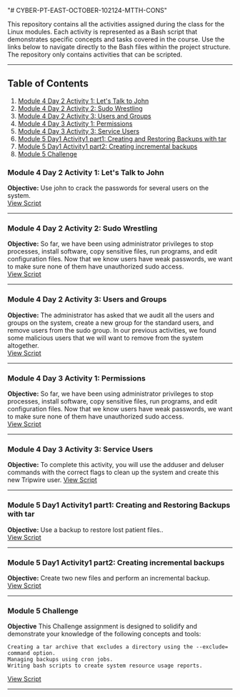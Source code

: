 "# CYBER-PT-EAST-OCTOBER-102124-MTTH-CONS" 

This repository contains all the activities assigned during the class for the Linux modules. Each activity is represented as a Bash script that demonstrates specific concepts and tasks covered in the course. Use the links below to navigate directly to the Bash files within the project structure. The repository only contains activities that can be scripted.

---

## Table of Contents

1. [Module 4 Day 2 Activity 1: Let's Talk to John](https://git.bootcampcontent.com/boot-camp-consortium-east-coast/CYBER-PT-EAST-OCTOBER-102124/-/tree/main/Module%204%20-Linux%20Sysadmin%20Fundamentals/Module%204%20Day%202/Activity%201%20-%20Let's%20Talk%20to%20John?ref_type=heads)
2. [Module 4 Day 2 Activity 2:  Sudo Wrestling](https://git.bootcampcontent.com/boot-camp-consortium-east-coast/CYBER-PT-EAST-OCTOBER-102124/-/tree/main/Module%204%20-Linux%20Sysadmin%20Fundamentals/Module%204%20Day%202/Activity%202%20-%20sudo%20Wrestling?ref_type=heads)
3. [Module 4 Day 2 Activity 3:  Users and Groups](https://git.bootcampcontent.com/boot-camp-consortium-east-coast/CYBER-PT-EAST-OCTOBER-102124/-/tree/main/Module%204%20-Linux%20Sysadmin%20Fundamentals/Module%204%20Day%202/Activity%203%20-%20Users%20and%20Groups?ref_type=heads)
4. [Module 4 Day 3 Activity 1:  Permissions](https://git.bootcampcontent.com/boot-camp-consortium-east-coast/CYBER-PT-EAST-OCTOBER-102124/-/tree/main/Module%204%20-Linux%20Sysadmin%20Fundamentals/Module%204%20Day%203/Activity%201%20-%20Permissions?ref_type=heads)
5. [Module 4 Day 3 Activity 3:  Service Users](https://git.bootcampcontent.com/boot-camp-consortium-east-coast/CYBER-PT-EAST-OCTOBER-102124/-/tree/main/Module%204%20-Linux%20Sysadmin%20Fundamentals/Module%204%20Day%203/Activity%203%20-%20Service%20Users?ref_type=heads)
6. [Module 5 Day1 Activity1 part1: Creating and Restoring Backups with tar](https://git.bootcampcontent.com/boot-camp-consortium-east-coast/CYBER-PT-EAST-OCTOBER-102124/-/tree/main/Module%205%20-%20Enhancing%20System%20Functionality/Module%205%20Day%201/Activity%201-%20Creating%20and%20Restoring%20Backups%20with%20tar?ref_type=heads)
7. [Module 5 Day1 Activity1 part2: Creating incremental backups](https://git.bootcampcontent.com/boot-camp-consortium-east-coast/CYBER-PT-EAST-OCTOBER-102124/-/tree/main/Module%205%20-%20Enhancing%20System%20Functionality/Module%205%20Day%201/Activity%201-%20Creating%20and%20Restoring%20Backups%20with%20tar?ref_type=heads)
8. [Module 5 Challenge](https://bootcampspot.instructure.com/courses/6679/quizzes/17338?module_item_id=1338050)

### Module 4 Day 2 Activity 1: Let's Talk to John

**Objective:** Use john to crack the passwords for several users on the system.  
[View Script](src/main/bash/module4/day2_activity1.sh)

---

### Module 4 Day 2 Activity 2:  Sudo Wrestling

**Objective:** So far, we have been using administrator privileges to stop processes, install software, copy sensitive files, run programs, and edit configuration files.
Now that we know users have weak passwords, we want to make sure none of them have unauthorized sudo access.  
[View Script](src/main/bash/module4/day2_activity2.sh)

---

### Module 4 Day 2 Activity 3:  Users and Groups

**Objective:** The administrator has asked that we audit all the users and groups on the system, create a new group for the standard users, and remove users from the sudo group. In our previous activities, we found some malicious users that we will want to remove from the system altogether.  
[View Script](src/main/bash/module4/day2_activity3.sh)

---

### Module 4 Day 3 Activity 1:  Permissions

**Objective:** So far, we have been using administrator privileges to stop processes, install software, copy sensitive files, run programs, and edit configuration files.
Now that we know users have weak passwords, we want to make sure none of them have unauthorized sudo access.  
[View Script](src/main/bash/module4/day3_activity1.sh)

---

### Module 4 Day 3 Activity 3:  Service Users

**Objective:** To complete this activity, you will use the adduser and deluser commands with the correct flags to clean up the system and create this new Tripwire user.
[View Script](src/main/bash/module4/day3_activity3.sh)

---

### Module 5 Day1 Activity1 part1: Creating and Restoring Backups with tar

**Objective:** Use a backup to restore lost patient files..  
[View Script](src/main/bash/module5/day1_activity_1_part1.sh)

---

### Module 5 Day1 Activity1 part2: Creating incremental backups

**Objective:** Create two new files and perform an incremental backup.  
[View Script](src/main/bash/module5/day1_activity_1_part2.sh)

---

### Module 5 Challenge

**Objective** This Challenge assignment is designed to solidify and demonstrate your knowledge of the following concepts and tools:

    Creating a tar archive that excludes a directory using the --exclude= command option.
    Managing backups using cron jobs.
    Writing bash scripts to create system resource usage reports.
[View Script](src/main/bash/module5/module5_chalenge.sh)


---






